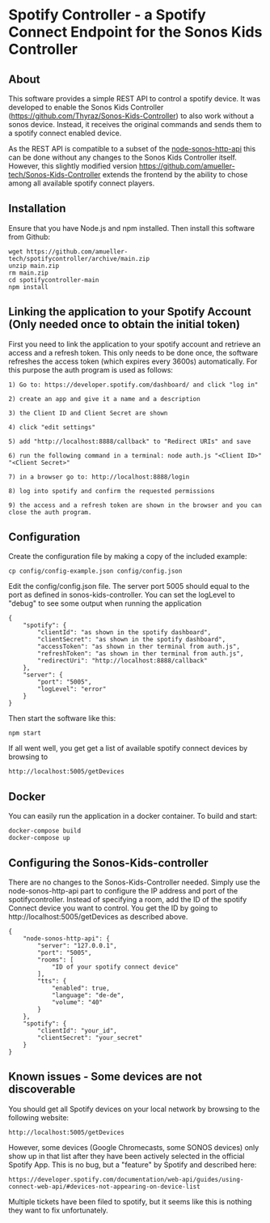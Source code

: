 # Spotify Controller - a Spotify Connect Endpoint for the Sonos Kids Controller

## About
This software provides a simple REST API to control a spotify device.
It was developed to enable the Sonos Kids Controller (https://github.com/Thyraz/Sonos-Kids-Controller) to also work without a sonos device. Instead, it receives the original commands and sends them to a spotify connect enabled device.

As the REST API is compatible to a subset of the [node-sonos-http-api](https://github.com/Thyraz/node-sonos-http-api) this can be done without any changes to the Sonos Kids Controller itself. However, this slightly modified version https://github.com/amueller-tech/Sonos-Kids-Controller extends the frontend by the ability to chose among all available spotify connect players.

## Installation
Ensure that you have Node.js and npm installed.
Then install this software from Github:
```
wget https://github.com/amueller-tech/spotifycontroller/archive/main.zip
unzip main.zip
rm main.zip
cd spotifycontroller-main
npm install
```

## Linking the application to your Spotify Account (Only needed once to obtain the initial token)
First you need to link the application to your spotify account and retrieve an access and a refresh token. This only needs to be done once, the software refreshes the access token (which expires every 3600s) automatically. For this purpose the auth program is used as follows:
```
1) Go to: https://developer.spotify.com/dashboard/ and click "log in"

2) create an app and give it a name and a description

3) the Client ID and Client Secret are shown

4) click "edit settings"

5) add "http://localhost:8888/callback" to "Redirect URIs" and save

6) run the following command in a terminal: node auth.js "<Client ID>" "<Client Secret>"

7) in a browser go to: http://localhost:8888/login

8) log into spotify and confirm the requested permissions

9) the access and a refresh token are shown in the browser and you can close the auth program.
```
## Configuration
Create the configuration file by making a copy of the included example:
```
cp config/config-example.json config/config.json
```
Edit the config/config.json file. The server port 5005 should equal to the port as defined in sonos-kids-controller. You can set the logLevel to "debug" to see some output when running the application
```
{
    "spotify": {
        "clientId": "as shown in the spotify dashboard",
        "clientSecret": "as shown in the spotify dashboard",
        "accessToken": "as shown in ther terminal from auth.js",
        "refreshToken": "as shown in ther terminal from auth.js",
        "redirectUri": "http://localhost:8888/callback"
    },
    "server": {
        "port": "5005",
        "logLevel": "error"
    }
}
```
Then start the software like this:
```
npm start
```
If all went well, you get get a list of available spotify connect devices by browsing to
```
http://localhost:5005/getDevices
```

## Docker
You can easily run the application in a docker container. To build and start:
`````
docker-compose build
docker-compose up
`````

## Configuring the Sonos-Kids-controller
There are no changes to the Sonos-Kids-Controller needed.
Simply use the node-sonos-http-api part to configure the IP address and port of
the spotifycontroller. Instead of specifying a room, add the ID of the spotify Connect
device you want to control. You get the ID by going to http://localhost:5005/getDevices as described above.
```
{
    "node-sonos-http-api": {
        "server": "127.0.0.1",
        "port": "5005",
        "rooms": [
            "ID of your spotify connect device"
        ],
        "tts": {
            "enabled": true,
            "language": "de-de",
            "volume": "40"
        }
    },
    "spotify": {
        "clientId": "your_id",
        "clientSecret": "your_secret"
    }
}
```

## Known issues - Some devices are not discoverable
You should get all Spotify devices on your local network by browsing to the following website: 
```
http://localhost:5005/getDevices
```

However, some devices (Google Chromecasts, some SONOS devices) only show up in that list after they have been actively selected
in the official Spotify App. This is no bug, but a "feature" by Spotify and described here:
```
https://developer.spotify.com/documentation/web-api/guides/using-connect-web-api/#devices-not-appearing-on-device-list
```
Multiple tickets have been filed to spotify, but it seems like this is nothing they want to fix unfortunately.
